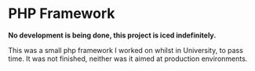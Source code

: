 # PHP Framework

**No development is being done, this project is iced indefinitely.**

This was a small php framework I worked on whilst in University, to pass time. It was not finished, neither was it aimed at production environments.
